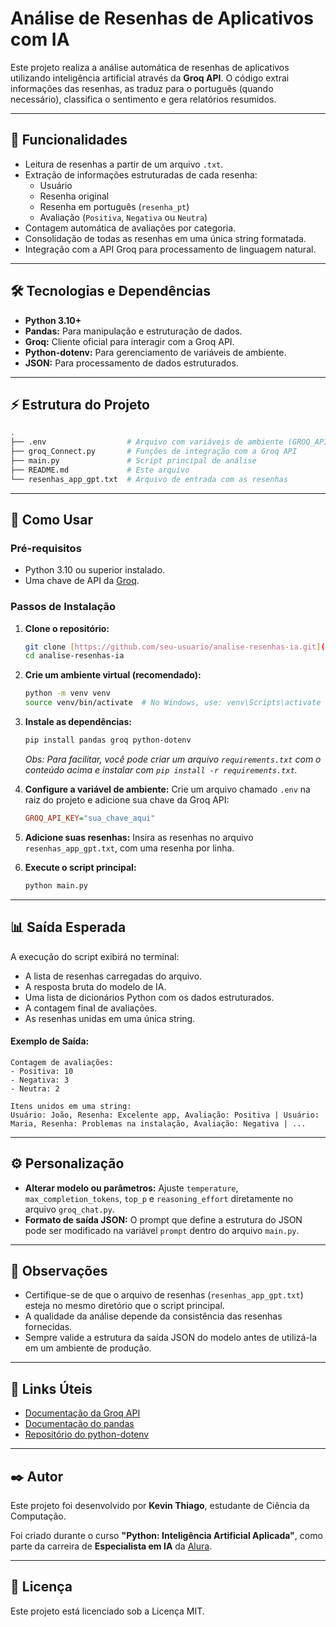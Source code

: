 # Análise de Resenhas de Aplicativos com IA

Este projeto realiza a análise automática de resenhas de aplicativos utilizando inteligência artificial através da **Groq API**. O código extrai informações das resenhas, as traduz para o português (quando necessário), classifica o sentimento e gera relatórios resumidos.

---

## 🔹 Funcionalidades

-   Leitura de resenhas a partir de um arquivo `.txt`.
-   Extração de informações estruturadas de cada resenha:
    -   Usuário
    -   Resenha original
    -   Resenha em português (`resenha_pt`)
    -   Avaliação (`Positiva`, `Negativa` ou `Neutra`)
-   Contagem automática de avaliações por categoria.
-   Consolidação de todas as resenhas em uma única string formatada.
-   Integração com a API Groq para processamento de linguagem natural.

---

## 🛠️ Tecnologias e Dependências

-   **Python 3.10+**
-   **Pandas:** Para manipulação e estruturação de dados.
-   **Groq:** Cliente oficial para interagir com a Groq API.
-   **Python-dotenv:** Para gerenciamento de variáveis de ambiente.
-   **JSON:** Para processamento de dados estruturados.

---

## ⚡ Estrutura do Projeto

```bash
.
├── .env                  # Arquivo com variáveis de ambiente (GROQ_API_KEY)
├── groq_Connect.py       # Funções de integração com a Groq API
├── main.py               # Script principal de análise
├── README.md             # Este arquivo
└── resenhas_app_gpt.txt  # Arquivo de entrada com as resenhas
```

---

## 🚀 Como Usar

### Pré-requisitos

-   Python 3.10 ou superior instalado.
-   Uma chave de API da [Groq](https://groq.com/).

### Passos de Instalação

1.  **Clone o repositório:**
    ```bash
    git clone [https://github.com/seu-usuario/analise-resenhas-ia.git](https://github.com/seu-usuario/analise-resenhas-ia.git)
    cd analise-resenhas-ia
    ```

2.  **Crie um ambiente virtual (recomendado):**
    ```bash
    python -m venv venv
    source venv/bin/activate  # No Windows, use: venv\Scripts\activate
    ```

3.  **Instale as dependências:**
    ```bash
    pip install pandas groq python-dotenv
    ```
    *Obs: Para facilitar, você pode criar um arquivo `requirements.txt` com o conteúdo acima e instalar com `pip install -r requirements.txt`.*

4.  **Configure a variável de ambiente:**
    Crie um arquivo chamado `.env` na raiz do projeto e adicione sua chave da Groq API:
    ```ini
    GROQ_API_KEY="sua_chave_aqui"
    ```

5.  **Adicione suas resenhas:**
    Insira as resenhas no arquivo `resenhas_app_gpt.txt`, com uma resenha por linha.

6.  **Execute o script principal:**
    ```bash
    python main.py
    ```

---

## 📊 Saída Esperada

A execução do script exibirá no terminal:

-   A lista de resenhas carregadas do arquivo.
-   A resposta bruta do modelo de IA.
-   Uma lista de dicionários Python com os dados estruturados.
-   A contagem final de avaliações.
-   As resenhas unidas em uma única string.

#### Exemplo de Saída:

```text
Contagem de avaliações:
- Positiva: 10
- Negativa: 3
- Neutra: 2

Itens unidos em uma string:
Usuário: João, Resenha: Excelente app, Avaliação: Positiva | Usuário: Maria, Resenha: Problemas na instalação, Avaliação: Negativa | ...
```

---

## ⚙️ Personalização

-   **Alterar modelo ou parâmetros:** Ajuste `temperature`, `max_completion_tokens`, `top_p` e `reasoning_effort` diretamente no arquivo `groq_chat.py`.
-   **Formato de saída JSON:** O prompt que define a estrutura do JSON pode ser modificado na variável `prompt` dentro do arquivo `main.py`.

---

## 📝 Observações

-   Certifique-se de que o arquivo de resenhas (`resenhas_app_gpt.txt`) esteja no mesmo diretório que o script principal.
-   A qualidade da análise depende da consistência das resenhas fornecidas.
-   Sempre valide a estrutura da saída JSON do modelo antes de utilizá-la em um ambiente de produção.

---

## 🔗 Links Úteis

-   [Documentação da Groq API](https://console.groq.com/docs)
-   [Documentação do pandas](https://pandas.pydata.org/docs/)
-   [Repositório do python-dotenv](https://github.com/theskumar/python-dotenv)

---

## ✒️ Autor

Este projeto foi desenvolvido por **Kevin Thiago**, estudante de Ciência da Computação.

Foi criado durante o curso **"Python: Inteligência Artificial Aplicada"**, como parte da carreira de **Especialista em IA** da [Alura](https://www.alura.com.br/).

---

## 📜 Licença

Este projeto está licenciado sob a Licença MIT.

